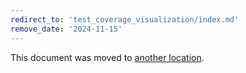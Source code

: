 ```yaml
---
redirect_to: 'test_coverage_visualization/index.md'
remove_date: '2024-11-15'
---
```


This document was moved to [another location](test_coverage_visualization/index.md).

<!-- This redirect file can be deleted after <2024-11-15>. -->
<!-- Redirects that point to other docs in the same project expire in three months. -->
<!-- Redirects that point to docs in a different project or site (for example, link is not relative and starts with `https:`) expire in one year. -->
<!-- Before deletion, see: https://docs.gitlab.com/ee/development/documentation/redirects.html -->
